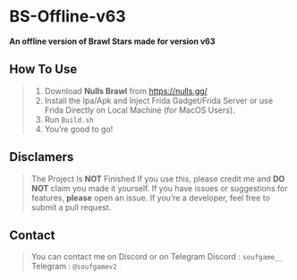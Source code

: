 # BS-Offline-v63
**An offline version of Brawl Stars made for version v63**

## How To Use
> 1. Download **Nulls Brawl** from https://nulls.gg/
> 2. Install the Ipa/Apk and Inject Frida Gadget/Frida Server or use Frida Directly on Local Machine (for MacOS Users).
> 3. Run ``Build.sh``
> 4. You’re good to go!

## Disclamers
> The Project Is **NOT** Finished
> If you use this, please credit me and **DO NOT** claim you made it yourself.
> If you have issues or suggestions for features, **please** open an issue.
> If you’re a developer, feel free to submit a pull request.

## Contact
> You can contact me on Discord or on Telegram
> Discord : ``soufgame__``
> Telegram : ``@soufgamev2``
